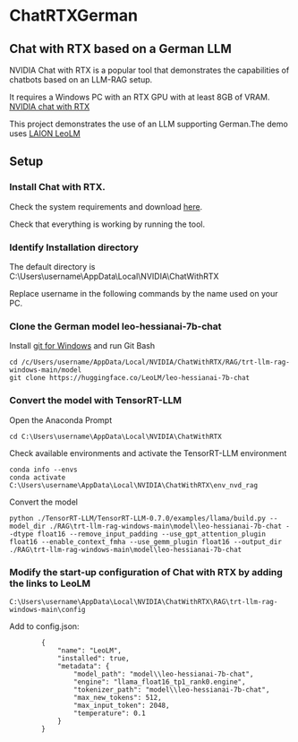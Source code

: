# ChatRTXGerman
## Chat with RTX based on a German LLM

NVIDIA Chat with RTX is a popular tool that demonstrates the capabilities of chatbots based on an LLM-RAG setup.

It requires a Windows PC with an RTX GPU with at least 8GB of VRAM.
[NVIDIA chat with RTX](https://www.nvidia.com/en-us/ai-on-rtx/chatrtx/)

This project demonstrates the use of an LLM supporting German.The demo uses [LAION LeoLM](https://huggingface.co/LeoLM)

## Setup

### Install Chat with RTX.
Check the system requirements and download [here](https://www.nvidia.com/en-us/ai-on-rtx/chatrtx/).

Check that everything is working by running the tool.

### Identify Installation directory
The default directory is C:\Users\username\AppData\Local\NVIDIA\ChatWithRTX

Replace username in the following commands by the name used on your PC.

### Clone the German model leo-hessianai-7b-chat

Install [git for Windows](https://gitforwindows.org/) and run Git Bash
```
cd /c/Users/username/AppData/Local/NVIDIA/ChatWithRTX/RAG/trt-llm-rag-windows-main/model
git clone https://huggingface.co/LeoLM/leo-hessianai-7b-chat
```

### Convert the model with TensorRT-LLM

Open the Anaconda Prompt
```
cd C:\Users\username\AppData\Local\NVIDIA\ChatWithRTX
```

Check available environments and activate the TensorRT-LLM environment
```
conda info --envs
conda activate  C:\Users\username\AppData\Local\NVIDIA\ChatWithRTX\env_nvd_rag
```

Convert the model
```
python ./TensorRT-LLM/TensorRT-LLM-0.7.0/examples/llama/build.py --model_dir ./RAG\trt-llm-rag-windows-main\model\leo-hessianai-7b-chat --dtype float16 --remove_input_padding --use_gpt_attention_plugin float16 --enable_context_fmha --use_gemm_plugin float16 --output_dir ./RAG\trt-llm-rag-windows-main\model\leo-hessianai-7b-chat
```

### Modify the start-up configuration of Chat with RTX by adding the links to LeoLM
```
C:\Users\username\AppData\Local\NVIDIA\ChatWithRTX\RAG\trt-llm-rag-windows-main\config
```
Add to config.json:

            {
                "name": "LeoLM",
                "installed": true,
                "metadata": {
                    "model_path": "model\\leo-hessianai-7b-chat",
                    "engine": "llama_float16_tp1_rank0.engine",
                    "tokenizer_path": "model\\leo-hessianai-7b-chat",
                    "max_new_tokens": 512,
                    "max_input_token": 2048,
                    "temperature": 0.1
                }
            }
